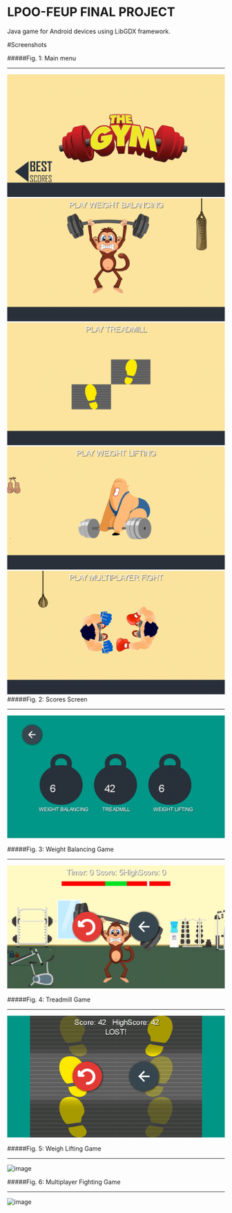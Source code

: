 # LPOO-FEUP FINAL PROJECT

Java game for Android devices using LibGDX framework.


#Screenshots

#####Fig. 1: Main menu
***
![image](https://raw.githubusercontent.com/pedro-c/LPOO-Projeto/master/screenshots/1.png)
![image](https://raw.githubusercontent.com/pedro-c/LPOO-Projeto/master/screenshots/2.png)
![image](https://raw.githubusercontent.com/pedro-c/LPOO-Projeto/master/screenshots/3.png)
![image](https://raw.githubusercontent.com/pedro-c/LPOO-Projeto/master/screenshots/4.png)
![image](https://raw.githubusercontent.com/pedro-c/LPOO-Projeto/master/screenshots/5.png)
#####Fig. 2: Scores Screen
***
![image](https://raw.githubusercontent.com/pedro-c/LPOO-Projeto/master/screenshots/6.png)

#####Fig. 3: Weight Balancing Game
***
![image](https://raw.githubusercontent.com/pedro-c/LPOO-Projeto/master/screenshots/7.png)

#####Fig. 4: Treadmill Game
***
![image](https://raw.githubusercontent.com/pedro-c/LPOO-Projeto/master/screenshots/8.png)

#####Fig. 5: Weigh Lifting Game
***
![image](https://github.com/pedro-c/LPOO-Projeto/screenshots/9.png)

#####Fig. 6: Multiplayer Fighting Game
***
![image](https://github.com/pedro-c/LPOO-Projeto/screenshots/10.png)
